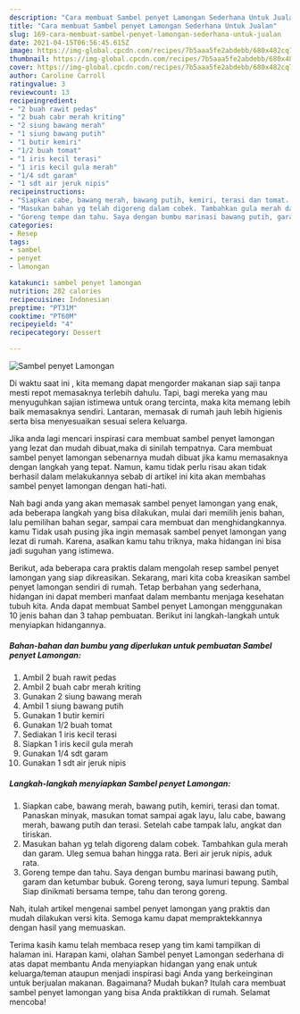 ```yaml
---
description: "Cara membuat Sambel penyet Lamongan Sederhana Untuk Jualan"
title: "Cara membuat Sambel penyet Lamongan Sederhana Untuk Jualan"
slug: 169-cara-membuat-sambel-penyet-lamongan-sederhana-untuk-jualan
date: 2021-04-15T06:56:45.615Z
image: https://img-global.cpcdn.com/recipes/7b5aaa5fe2abdebb/680x482cq70/sambel-penyet-lamongan-foto-resep-utama.jpg
thumbnail: https://img-global.cpcdn.com/recipes/7b5aaa5fe2abdebb/680x482cq70/sambel-penyet-lamongan-foto-resep-utama.jpg
cover: https://img-global.cpcdn.com/recipes/7b5aaa5fe2abdebb/680x482cq70/sambel-penyet-lamongan-foto-resep-utama.jpg
author: Caroline Carroll
ratingvalue: 3
reviewcount: 13
recipeingredient:
- "2 buah rawit pedas"
- "2 buah cabr merah kriting"
- "2 siung bawang merah"
- "1 siung bawang putih"
- "1 butir kemiri"
- "1/2 buah tomat"
- "1 iris kecil terasi"
- "1 iris kecil gula merah"
- "1/4 sdt garam"
- "1 sdt air jeruk nipis"
recipeinstructions:
- "Siapkan cabe, bawang merah, bawang putih, kemiri, terasi dan tomat. Panaskan minyak, masukan tomat sampai agak layu, lalu cabe, bawang merah, bawang putih dan terasi. Setelah cabe tampak lalu, angkat dan tiriskan."
- "Masukan bahan yg telah digoreng dalam cobek. Tambahkan gula merah dan garam. Uleg semua bahan hingga rata. Beri air jeruk nipis, aduk rata."
- "Goreng tempe dan tahu. Saya dengan bumbu marinasi bawang putih, garam dan ketumbar bubuk. Goreng terong, saya lumuri tepung. Sambal Siap dinikmati bersama tempe, tahu dan terong goreng."
categories:
- Resep
tags:
- sambel
- penyet
- lamongan

katakunci: sambel penyet lamongan 
nutrition: 282 calories
recipecuisine: Indonesian
preptime: "PT31M"
cooktime: "PT60M"
recipeyield: "4"
recipecategory: Dessert

---
```



![Sambel penyet Lamongan](https://img-global.cpcdn.com/recipes/7b5aaa5fe2abdebb/680x482cq70/sambel-penyet-lamongan-foto-resep-utama.jpg)

Di waktu  saat ini , kita memang dapat mengorder makanan siap saji tanpa mesti repot memasaknya terlebih dahulu. Tapi, bagi mereka yang mau menyuguhkan sajian istimewa untuk orang tercinta, maka kita memang lebih baik memasaknya sendiri. Lantaran, memasak di rumah jauh lebih higienis serta bisa menyesuaikan sesuai selera keluarga.

Jika anda lagi mencari inspirasi cara membuat sambel penyet lamongan yang lezat dan mudah dibuat,maka di sinilah tempatnya. Cara membuat sambel penyet lamongan  sebenarnya mudah dibuat jika kamu memasaknya dengan langkah yang tepat. Namun, kamu tidak perlu risau akan tidak berhasil dalam melakukannya 
sebab di artikel ini kita akan membahas sambel penyet lamongan dengan hati-hati.  



Nah bagi anda yang akan memasak sambel penyet lamongan yang enak, ada beberapa langkah yang bisa dilakukan, mulai dari memilih jenis bahan, lalu pemilihan bahan segar, sampai cara membuat dan menghidangkannya. kamu Tidak usah pusing jika ingin memasak sambel penyet lamongan yang lezat di rumah. Karena, asalkan kamu  tahu triknya, maka hidangan ini bisa jadi suguhan yang istimewa.

Berikut, ada beberapa cara praktis  dalam mengolah resep sambel penyet lamongan yang siap dikreasikan. Sekarang, mari kita coba kreasikan sambel penyet lamongan sendiri di rumah. Tetap berbahan yang sederhana, hidangan ini dapat memberi manfaat dalam membantu menjaga kesehatan tubuh kita. Anda dapat membuat Sambel penyet Lamongan menggunakan 10 jenis bahan dan 3 tahap pembuatan. Berikut ini langkah-langkah untuk menyiapkan hidangannya.

<!--inarticleads1-->

##### Bahan-bahan dan bumbu yang diperlukan untuk pembuatan Sambel penyet Lamongan:

1. Ambil 2 buah rawit pedas
1. Ambil 2 buah cabr merah kriting
1. Gunakan 2 siung bawang merah
1. Ambil 1 siung bawang putih
1. Gunakan 1 butir kemiri
1. Gunakan 1/2 buah tomat
1. Sediakan 1 iris kecil terasi
1. Siapkan 1 iris kecil gula merah
1. Gunakan 1/4 sdt garam
1. Gunakan 1 sdt air jeruk nipis




<!--inarticleads2-->

##### Langkah-langkah menyiapkan Sambel penyet Lamongan:

1. Siapkan cabe, bawang merah, bawang putih, kemiri, terasi dan tomat. Panaskan minyak, masukan tomat sampai agak layu, lalu cabe, bawang merah, bawang putih dan terasi. Setelah cabe tampak lalu, angkat dan tiriskan.
1. Masukan bahan yg telah digoreng dalam cobek. Tambahkan gula merah dan garam. Uleg semua bahan hingga rata. Beri air jeruk nipis, aduk rata.
1. Goreng tempe dan tahu. Saya dengan bumbu marinasi bawang putih, garam dan ketumbar bubuk. Goreng terong, saya lumuri tepung. Sambal Siap dinikmati bersama tempe, tahu dan terong goreng.




Nah, itulah artikel mengenai  sambel penyet lamongan  yang praktis dan mudah dilakukan versi kita. Semoga kamu dapat mempraktekkannya dengan hasil yang memuaskan. 

Terima kasih kamu telah membaca resep yang tim kami tampilkan di halaman ini. Harapan kami, olahan  Sambel penyet Lamongan sederhana di atas dapat membantu Anda menyiapkan hidangan yang enak untuk keluarga/teman ataupun menjadi inspirasi bagi Anda yang berkeinginan untuk berjualan makanan. Bagaimana? Mudah bukan? Itulah cara membuat sambel penyet lamongan yang bisa Anda praktikkan di rumah. Selamat mencoba!

